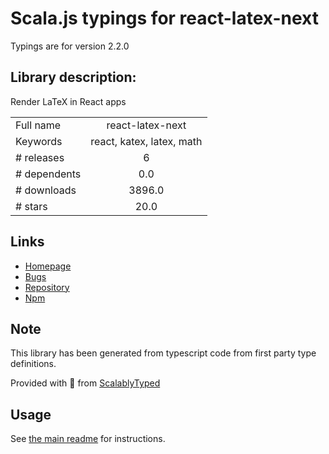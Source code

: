 
# Scala.js typings for react-latex-next

Typings are for version 2.2.0

## Library description:
Render LaTeX in React apps

|                    |                 |
| ------------------ | :-------------: |
| Full name          | react-latex-next |
| Keywords           | react, katex, latex, math |
| # releases         | 6 |
| # dependents       | 0.0 |
| # downloads        | 3896.0 |
| # stars            | 20.0 |

## Links
- [Homepage](https://react-latex.netlify.app/)
- [Bugs](https://github.com/harunurhan/react-latex-next/issues)
- [Repository](https://github.com/harunurhan/react-latex-next)
- [Npm](https://www.npmjs.com/package/react-latex-next)
    


## Note
This library has been generated from typescript code from first party type definitions.

Provided with :purple_heart: from [ScalablyTyped](https://github.com/oyvindberg/ScalablyTyped)

## Usage
See [the main readme](../../readme.md) for instructions.


